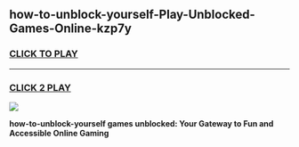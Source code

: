 
## how-to-unblock-yourself-Play-Unblocked-Games-Online-kzp7y
<h3>
<a href="https://premium76.site?title=how-to-unblock-yourself&ref=25A">CLICK TO PLAY</a></h3>
<hr>

<h3>
<a href="https://premium76.site?title=how-to-unblock-yourself&ref=25A">CLICK 2 PLAY</a>
  
</h3>

<a href="https://premium76.site?title=how-to-unblock-yourself&ref=25A"><img src="https://clearcache.store/games.png"></a>


**how-to-unblock-yourself games unblocked: Your Gateway to Fun and Accessible Online Gaming**
